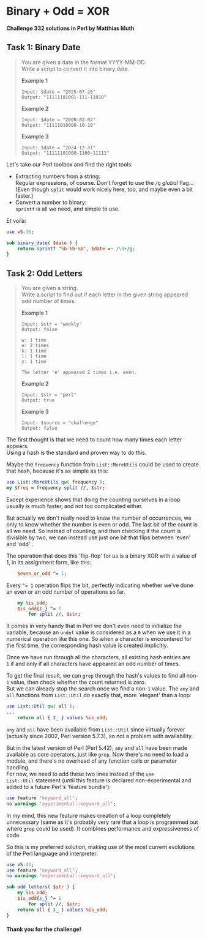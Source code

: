 # Binary + Odd = XOR

**Challenge 332 solutions in Perl by Matthias Muth**

## Task 1: Binary Date

> You are given a date in the format YYYY-MM-DD.<br/>
> Write a script to convert it into binary date.
>
> **Example 1**
>
> ```text
> Input: $date = "2025-07-26"
> Output: "11111101001-111-11010"
>```
> 
>**Example 2**
> 
>```text
> Input: $date = "2000-02-02"
> Output: "11111010000-10-10"
> ```
>
> **Example 3**
>
> ```text
>Input: $date = "2024-12-31"
> Output: "11111101000-1100-11111"
> ```

Let's take our Perl toolbox and find the right tools:

* Extracting numbers from a string:<br/>
  Regular expressions, of course. Don't forget to use the `/g` *global* flag...<br/>
  (Even though `split` would work nicely here, too, and maybe even a bit faster.)
* Convert a number to binary:<br/>`sprintf` is all we need, and simple to use.

Et voilà:

```perl
use v5.36;

sub binary_date( $date ) {
    return sprintf "%b-%b-%b", $date =~ /\d+/g;
}
```

## Task 2: Odd Letters

> You are given a string.<br/>
> Write a script to find out if each letter in the given string appeared odd number of times.
>
> **Example 1**
>
> ```text
> Input: $str = "weekly"
> Output: false
>
> w: 1 time
> e: 2 times
> k: 1 time
> l: 1 time
> y: 1 time
>
> The letter 'e' appeared 2 times i.e. even.
>```
> 
>**Example 2**
> 
>```text
> Input: $str = "perl"
> Output: true
> ```
>
> **Example 3**
>
> ```text
>Input: $source = "challenge"
> Output: false
> ```

The first thought is that we need to count how many times each letter appears.<br/>Using a hash is the standard and proven way to do this.

Maybe the `frequency` function from `List::MoreUtils` could be used to create that hash, because it's as simple as this:

```perl
use List::MoreUtils qw( frequency );
my $freq = frequency split //, $str;
```

Except experience shows that doing the counting ourselves in a loop usually is much faster, and not too complicated either.

But actually we don't really need to know the number of occurrences, we only to know whether the number is even or odd. The last bit of the count is all we need. So instead of counting, and then checking if the count is divisible by two, we can instead use just one bit that flips between 'even' and 'odd' .

The operation that does this 'flip-flop' for us is a binary XOR with a value of 1, in its assignment form, like this:

```perl
    $even_or_odd ^= 1;
```

Every `^= 1` operation flips the bit, perfectly indicating whether we've done an even or an odd number of operations so far.

```perl
    my %is_odd;
    $is_odd{$_} ^= 1
        for split //, $str;
```

It comes in very handy that in Perl we don't even need to initialize the variable, because an `undef` value is considered as a `0` when we use it in a numerical operation like this one. So when a character is encountered for the first time, the corresponding hash value is created implicitly.

Once we have run through all the characters, all existing hash entries are `1` if and only if all characters have appeared an odd number of times.

To get the final result, we can `grep` through the hash's values to find all non-`1` value, then check whether the count returned is zero.<br/>But we can already stop the search once we find a non-`1` value. The `any` and `all` functions from `List::Util` do exactly that, more 'elegant' than a loop:

```perl
use List::Util qw( all );
...
    return all { $_ } values %is_odd;
```

`any` and `all` have been available from `List::Util` since virtually forever (actually since 2002, Perl version 5.7.3), so not a problem with availability.

But in the latest version of Perl (Perl 5.42), `any` and `all` have been made available as core operators, just like `grep`. Now there's no need to load a module, and there's no overhead of any function calls or parameter handling.<br/>
For now, we need to add these two lines instead of the `use List::Util` statement (until this feature is declared non-experimental and added to a future Perl's 'feature bundle'):

```perl
use feature 'keyword_all';
no warnings 'experimental::keyword_all';
```

In my mind, this new feature makes creation of a loop completely unnecessary (same as it's probably very rare that a loop is programmed out where `grep` could be used). It combines performance and expressiveness of code.

So this is my preferred solution, making use of the most current evolutions of the Perl language and interpreter:

```perl
use v5.42;
use feature 'keyword_all';
no warnings 'experimental::keyword_all';

sub odd_letters( $str ) {
    my %is_odd;
    $is_odd{$_} ^= 1
        for split //, $str;
    return all { $_ } values %is_odd;
}
```

#### **Thank you for the challenge!**
